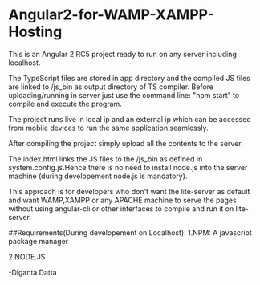 # Angular2-for-WAMP-XAMPP-Hosting
This is an Angular 2 RC5 project ready to run on any server including localhost. 

The TypeScript files are stored in app directory and the compiled JS files are linked to /js_bin as output directory of
TS compiler. Before uploading/running in server just use the command line: "npm start" to compile and execute the program.

The project runs live in local ip and an external ip which can be accessed from mobile devices to run the same application seamlessly.

After compiling the project simply upload all the contents to the server.

The index.html links the JS files to the /js_bin as defined in system.config.js.Hence there is no need to install node.js into the server machine (during developement node.js is mandatory). 

This approach is for developers who don't want the lite-server as default and want WAMP,XAMPP or any APACHE machine to serve the pages without using angular-cli or other interfaces to compile and run it on lite-server.

##Requirements(During developement on Localhost):
1.NPM: A javascript package manager

2.NODE.JS

-Diganta Datta

